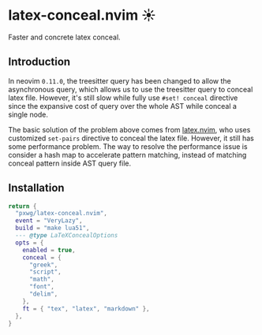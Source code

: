 # latex-conceal.nvim ☀️

Faster and concrete latex conceal.

## Introduction

In neovim `0.11.0`, the treesitter query has been changed to allow the asynchronous query, which allows us to use the treesitter query to conceal latex file. However, it's still slow while fully use `#set! conceal` directive since the expansive cost of query over the whole AST while conceal a single node.

The basic solution of the problem above comes from [latex.nvim](https://github.com/robbielyman/latex.nvim), who uses customized `set-pairs` directive to conceal the latex file. However, it still has some performance problem. The way to resolve the performance issue is consider a hash map to accelerate pattern matching, instead of matching conceal pattern inside AST query file.

## Installation

```lua
return {
  "pxwg/latex-conceal.nvim",
  event = "VeryLazy",
  build = "make lua51",
  --- @type LaTeXConcealOptions
  opts = {
    enabled = true,
    conceal = {
      "greek",
      "script",
      "math",
      "font",
      "delim",
    },
    ft = { "tex", "latex", "markdown" },
  },
}
```
